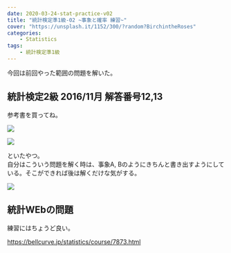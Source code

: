 ```yaml
---
date: 2020-03-24-stat-practice-v02
title: "統計検定準1級-02 ~事象と確率 練習~"
cover: "https://unsplash.it/1152/300/?random?BirchintheRoses"
categories: 
    - Statistics
tags:
    - 統計検定準1級
---
```


今回は前回やった範囲の問題を解いた。  

## 統計検定2級 2016/11月 解答番号12,13

参考書を買ってね。  

<a target="_blank" href="https://www.amazon.co.jp/gp/product/4788925354/ref=as_li_tl?ie=UTF8&camp=247&creative=1211&creativeASIN=4788925354&linkCode=as2&tag=littlem4649-22&linkId=cbf7afd27e602dcc52573acdbb061401"><img border="0" src="//ws-fe.amazon-adsystem.com/widgets/q?_encoding=UTF8&MarketPlace=JP&ASIN=4788925354&ServiceVersion=20070822&ID=AsinImage&WS=1&Format=_SL250_&tag=littlem4649-22" ></a><img src="//ir-jp.amazon-adsystem.com/e/ir?t=littlem4649-22&l=am2&o=9&a=4788925354" width="1" height="1" border="0" alt="" style="border:none !important; margin:0px !important;" />

![](https://lh3.googleusercontent.com/XYvROg2YURt3c28GE6ynLmbZS6PRfA3JBMS8d1Jcgb4bbIK64Ww8558DJUN1n0wBksBKJTQKvyenMBbEpx2RubPoaChNTVir2yZF1uWcXvBvnyYQL9aPljQhbdEaQFEI_-N40e6jd2VtTw81hkzrLlw0ZkN_vBMnuE9csLWkC_gDyrS9znQ6Rr2W_EUcQanjS4frjnbWXF-i4AXIYeWQmxKd-wrDCKBGmngx7FFrJopq6zFsbMgtP6NTZVKFyEV3ggIk3Qj8w3XbkqXH7WmboiRTa2D0SJzsk1azNScGT4CoD99XFz7sM0TVCp2kiUQoOUQ1xmqSoz-19SRss5iyhYEsl5O4ndLHpw7rUwX2Dtl-IKgC3Kn6o2RbJl8Mevh8mzb04UlRgoHZjI6Ijvu-3DMbvR_EkhwnSWdL4HSJHwPhNwOhlLs1k66SRGCIqLG96qEQJJg00dk7SpHT5PqVFWaO_aZrPjUQMXK72JSOaX9Q9ARyOkLhgU4e71QYaRH47j7U7UCiDpnLQAf517xKKRszSMBOuFc21ZjI0kOlUJkH4pQXRc7YJYME3_pYixMa8Q3L4XuiytTF0yGacIf9uooIJ9GtbR4i78ViNAN4SnmR2d0G9pVYjSkwIGddPK7o94fO-bjkJZlhIIUkyJEjXpmHEUdlUu8_oyoZ_oW5UYmj_OgbDEDiVxuY-9aj6zpz-edPb4ODkbecGmhTq9BGndWJm8G1ni7mKdwsFKpZlRH6QQy7G1JFfQ=w1844-h2458-no)

といたやつ。  
自分はこういう問題を解く時は、事象A, Bのようにきちんと書き出すようにしている。そこができれば後は解くだけな気がする。  

![](https://lh3.googleusercontent.com/E3YhBoEX1Lod53ATW9-82qQki8uiQ6gE-75CiFh8P93ukbeHyWsTVHLtbFoC8U0mb9Umu-Sl4TT_cH5Ncyy-ZV2FR_spSeLRk8XmrbjjLFMxHsezK2e-zvpmJIBXWrGyJprXSZWCL8FV2qNzE5cRUEpLbq8C7G43jife5S5frONA-ztsZBpLEU3FdaUM-1kfZ19b_VJZpWhj_yuhQhLw2K734MJmzNcgpEEUh19dDlfSZqpkJG9UnUJhKdYOe2kWdvXiJ3jXsaUrzaeFEyFfOhBYtbbv5jAeYaNNi4ylY-_ALHXubzY9loNS_T5hN0n8IYqtIUu0WANYw_dl8-E_lrZs9gv04oObSb9xuoCDNXDimzHoeisRJtvnv4qNiXuXmrp8jbFFhw21odv0Uy1GRTXoBhgfNygb3uhyBPJBVIbNTmiA3ZggWbBo-_28F1aEzGSGKsH7-ePVzD7Y9vnJrNSonmD_cueDKsBxxSbb8_Z3jJmO1AZ7ZGK8MTeTJm33S1JJq5p4qbCUytAgcwIqF6OTBYQqiTSLx4Kkgh0uQx-SLabFNUbWrHOx-hSd8SfxKQhk9JYE_Pf1naPjg-Uq9FTU5cBxw1hd6q6dbLOGsPKWjmoKYeEnFDoViGPoTtd_ntR0xtzsKM_kYrVjz-qbRFcBCnn0jSJ5RhCIQPJoB6Ni48JSSldlxO_-mEj3cn6UMTQbUAew7FPRINYoDETzpjggZSPyLHZuJCl98eH5an9lBQKz2yKtcA=w1000-h1572-no)

## 統計WEbの問題

練習にはちょうど良い。

https://bellcurve.jp/statistics/course/7873.html
